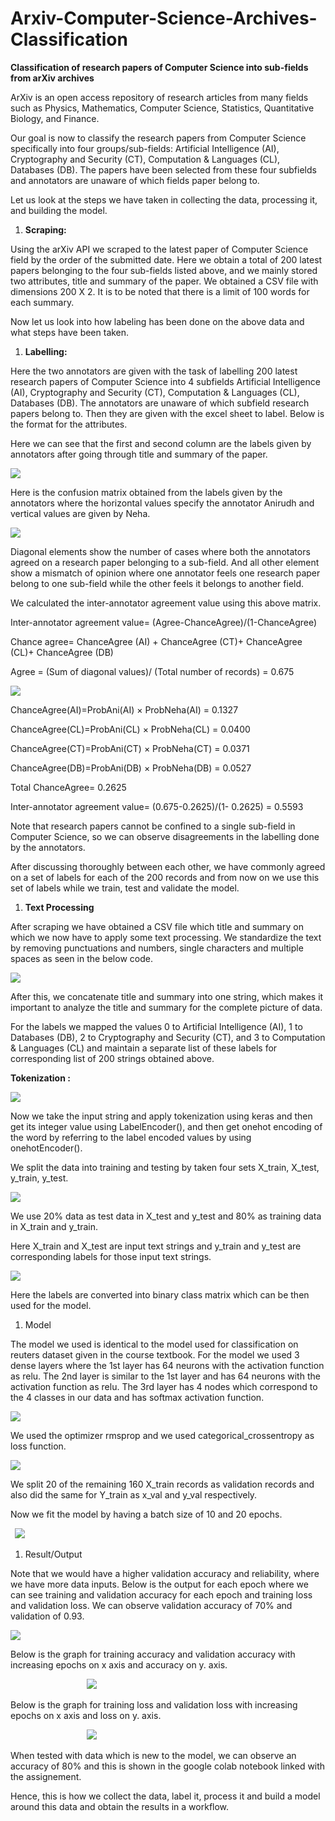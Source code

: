 # Arxiv-Computer-Science-Archives-Classification



**Classification of research papers of Computer Science into sub-fields from arXiv archives**

ArXiv is an open access repository of research articles from many fields such as Physics, Mathematics, Computer Science, Statistics, Quantitative Biology, and Finance. 

Our goal is now to classify the research papers from Computer Science specifically into four groups/sub-fields: Artificial Intelligence (AI), Cryptography and Security (CT), Computation & Languages (CL), Databases (DB). The papers have been selected from these four subfields and annotators are unaware of which fields paper belong to. 

Let us look at the steps we have taken in collecting the data, processing it, and building the model.

1. **Scraping:** 

Using the arXiv API we scraped to the latest paper of Computer Science field by the order of the submitted date. Here we obtain a total of 200 latest papers belonging to the four sub-fields listed above, and we mainly stored two attributes, title and summary of the paper. We obtained a CSV file with dimensions 200 X 2. It is to be noted that there is a limit of 100 words for each summary. 

Now let us look into how labeling has been done on the above data and what steps have been taken.

1. **Labelling:**

Here the two annotators are given with the task of labelling 200 latest research papers of Computer Science into 4 subfields Artificial Intelligence (AI), Cryptography and Security (CT), Computation & Languages (CL), Databases (DB). The annotators are unaware of which subfield research papers belong to. Then they are given with the excel sheet to label. Below is the format for the attributes.

Here we can see that the first and second column are the labels given by annotators after going through title and summary of the paper.

![](/images/Aspose.Words.29f0f6cd-847e-4f2c-9207-0b335ef8fc4f.001.jpeg)



Here is the confusion matrix obtained from the labels given by the annotators where the horizontal values specify the annotator Anirudh and vertical values are given by Neha.

![](/images/Aspose.Words.29f0f6cd-847e-4f2c-9207-0b335ef8fc4f.002.jpeg)

Diagonal elements show the number of cases where both the annotators agreed on a research paper belonging to a sub-field. And all other element show a mismatch of opinion where one annotator feels one research paper belong to one sub-field while the other feels it belongs to another field.

We calculated the inter-annotator agreement value using this above matrix.

Inter-annotator agreement value= (Agree-ChanceAgree)/(1-ChanceAgree)

Chance agree= ChanceAgree (AI) + ChanceAgree (CT)+ ChanceAgree (CL)+ ChanceAgree (DB)

Agree = (Sum of diagonal values)/ (Total number of records) = 0.675

![](/images/Aspose.Words.29f0f6cd-847e-4f2c-9207-0b335ef8fc4f.003.jpeg)

ChanceAgree(AI)=ProbAni(AI) × ProbNeha(AI) = 0.1327

ChanceAgree(CL)=ProbAni(CL) × ProbNeha(CL) = 0.0400

ChanceAgree(CT)=ProbAni(CT) × ProbNeha(CT) = 0.0371

ChanceAgree(DB)=ProbAni(DB) × ProbNeha(DB) = 0.0527

Total ChanceAgree= 0.2625




Inter-annotator agreement value= (0.675-0.2625)/(1- 0.2625) = 0.5593

Note that research papers cannot be confined to a single sub-field in Computer Science, so we can observe disagreements in the labelling done by the annotators.

After discussing thoroughly between each other, we have commonly agreed on a set of labels for each of the 200 records and from now on we use this set of labels while we train, test and validate the model.

1. **Text Processing**

After scraping we have obtained a CSV file which title and summary on which we now have to apply some text processing. We standardize the text by removing punctuations and numbers, single characters and multiple spaces as seen in the below code.

![](/images/Aspose.Words.29f0f6cd-847e-4f2c-9207-0b335ef8fc4f.004.jpeg)

<a name="_int_vclyllk9"></a>After this, we concatenate title and summary into one string, which makes it important to analyze the title and summary for the complete picture of data.

For the labels we mapped the values 0 to Artificial Intelligence (AI), 1 to Databases (DB), 2 to Cryptography and Security (CT), and 3 to Computation & Languages (CL) and maintain a separate list of these labels for corresponding list of 200 strings obtained above.



**Tokenization :** 

![](/images/Aspose.Words.29f0f6cd-847e-4f2c-9207-0b335ef8fc4f.005.jpeg)

Now we take the input string and apply tokenization using keras and then get its integer value using LabelEncoder(), and then get onehot encoding of the word by referring to the label encoded values by using onehotEncoder().

We split the data into training and testing by taken four sets X\_train, X\_test, y\_train, y\_test.


![](/images/Aspose.Words.29f0f6cd-847e-4f2c-9207-0b335ef8fc4f.006.jpeg)

We use 20% data as test data in X\_test and y\_test and 80% as training data in X\_train and y\_train.

Here X\_train and X\_test are input text strings and y\_train and y\_test are corresponding labels for those input text strings.

![](/images/Aspose.Words.29f0f6cd-847e-4f2c-9207-0b335ef8fc4f.007.jpeg)

Here the labels are converted into binary class matrix which can be then used for the model.

1. Model

The model we used is identical to the model used for classification on reuters dataset given in the course textbook. For the model we used 3 dense layers where the 1st layer has 64 neurons with the activation function as relu. The 2nd layer is similar to the 1st layer and has 64 neurons with the activation function as relu. The 3rd layer has 4 nodes which correspond to the 4 classes in our data and has softmax activation function.

![](/images/Aspose.Words.29f0f6cd-847e-4f2c-9207-0b335ef8fc4f.008.jpeg)

We used the optimizer rmsprop and we used categorical\_crossentropy as loss function.

![](/images/Aspose.Words.29f0f6cd-847e-4f2c-9207-0b335ef8fc4f.009.jpeg)

We split 20 of the remaining 160 X\_train records as validation records and also did the same for Y\_train as x\_val and y\_val respectively.

Now we fit the model by having a batch size of 10 and 20 epochs.

` `![](/images/Aspose.Words.29f0f6cd-847e-4f2c-9207-0b335ef8fc4f.010.jpeg)







1. <a name="_int_evdyielt"></a>Result/Output

<a name="_int_izzzcsaj"></a>Note that we would have a higher validation accuracy and reliability, where we have more data inputs. Below is the output for each epoch where we can see training and validation accuracy for each epoch and training loss and validation loss. We can observe validation accuracy of 70% and validation of 0.93.

![](/images/Aspose.Words.29f0f6cd-847e-4f2c-9207-0b335ef8fc4f.011.jpeg)











Below is the graph for training accuracy and validation accuracy with increasing epochs on x axis and accuracy on y. axis.

`                 `![](/images/Aspose.Words.29f0f6cd-847e-4f2c-9207-0b335ef8fc4f.012.jpeg)

Below is the graph for training loss and validation loss with increasing epochs on x axis and loss on y. axis.

`                 `![](/images/Aspose.Words.29f0f6cd-847e-4f2c-9207-0b335ef8fc4f.013.jpeg)

When tested with data which is new to the model, we can observe an accuracy of 80% and this is shown in the google colab notebook linked with the assignement.

Hence, this is how we collect the data, label it, process it and build a model around this data and obtain the results in a workflow.
